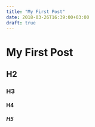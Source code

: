 ```yaml
---
title: "My First Post"
date: 2018-03-26T16:39:00+03:00
draft: true
---
```


# My First Post

## H2

### H3

#### H4

##### H5
